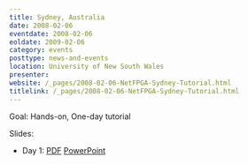 ```yaml
---
title: Sydney, Australia
date: 2008-02-06
eventdate: 2008-02-06
eoldate: 2009-02-06
category: events
posttype: news-and-events
location: University of New South Wales
presenter:
website: /_pages/2008-02-06-NetFPGA-Sydney-Tutorial.html
titlelink: /_pages/2008-02-06-NetFPGA-Sydney-Tutorial.html
---
```


Goal: Hands-on, One-day tutorial

Slides:
- Day 1: [PDF](https://docs.google.com/open?id=0B4EuVzA5UdPROTJkNmZmcGp2VWs) [PowerPoint](https://docs.google.com/open?id=0B4EuVzA5UdPROTJkNmZmcGp2VWs)
